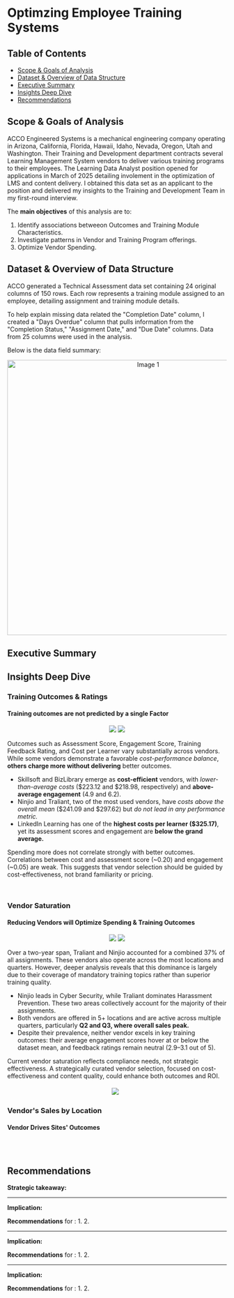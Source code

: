 # Optimzing Employee Training Systems

## Table of Contents

- [Scope & Goals of Analysis](#scope-&-goalsof-analysis)
- [Dataset & Overview of Data Structure](#dataset--overview-of-data-structure)
- [Executive Summary](#executive-summary)
- [Insights Deep Dive](#insights-deep-dive)
- [Recommendations](#recommendations)
  

## Scope & Goals of Analysis

ACCO Engineered Systems is a mechanical engineering company operating in Arizona, California, Florida, Hawaii, Idaho, Nevada, Oregon, Utah and Washington. Their Training and Development department contracts several Learning Management System vendors to deliver various training programs to their employees. The Learning Data Analyst position opened for applications in March of 2025 detailing involement in the optimization of LMS and content delivery. I obtained this data set as an applicant to the position and delivered my insights to the Training and Development Team in my first-round interview. 

The **main objectives** of this analysis are to:
1. Identify associations betweeon Outcomes and Training Module Characteristics.
2. Investigate patterns in Vendor and Training Program offerings.
3. Optimize Vendor Spending.

## Dataset & Overview of Data Structure

ACCO generated a Technical Assessment data set containing 24 original columns of 150 rows. Each row represents a training module assigned to an employee, detailing assignment and training module details. 

To help explain missing data related the "Completion Date" column, I created a "Days Overdue" column that pulls information from the "Completion Status," "Assignment Date," and "Due Date" columns. Data from 25 columns were used in the analysis.

Below is the data field summary:
<div align="center">
 <img width="631" alt="Image 1" src="https://github.com/user-attachments/assets/2d66561f-8dde-441d-a57c-5fd29c8b22a9" />
</div>


## Executive Summary


## Insights Deep Dive

### Training Outcomes & Ratings

#### Training outcomes are not predicted by a single Factor

<p align="center">
  <img src="https://github.com/user-attachments/assets/fc73e042-434d-42b2-bf4c-9ef570f24397">
  <img src="https://github.com/user-attachments/assets/1256b51c-df05-482c-9af9-db99cbde91c5">
</p>

Outcomes such as Assessment Score, Engagement Score, Training Feedback Rating, and Cost per Learner vary substantially across vendors. While some vendors demonstrate a favorable *cost-performance balance*, **others charge more without delivering** better outcomes.

* Skillsoft and BizLibrary emerge as **cost-efficient** vendors, with *lower-than-average costs* ($223.12 and $218.98, respectively) and **above-average engagement** (4.9 and 6.2).
* Ninjio and Traliant, two of the most used vendors, have *costs above the overall mean* ($241.09 and $297.62) but *do not lead in any performance metric.*
* LinkedIn Learning has one of the **highest costs per learner ($325.17)**, yet its assessment scores and engagement are **below the grand average.**


Spending more does not correlate strongly with better outcomes. Correlations between cost and assessment score (~0.20) and engagement (~0.05) are weak. This suggests that vendor selection should be guided by cost-effectiveness, not brand familiarity or pricing.

<p>
  <br>
</p>

### Vendor Saturation 

#### Reducing Vendors will Optimize Spending & Training Outcomes

<p align="center">
  <img src= "https://github.com/user-attachments/assets/c1952622-c219-4152-8d26-4644a7d7a627">
  <img src="https://github.com/user-attachments/assets/a670bb44-d7c7-4b9d-b09b-500c565cf600">
</p>

Over a two-year span, Traliant and Ninjio accounted for a combined 37% of all assignments. These vendors also operate across the most locations and quarters.
However, deeper analysis reveals that this dominance is largely due to their coverage of mandatory training topics rather than superior training quality.

* Ninjio leads in Cyber Security, while Traliant dominates Harassment Prevention. These two areas collectively account for the majority of their assignments.
* Both vendors are offered in 5+ locations and are active across multiple quarters, particularly **Q2 and Q3, where overall sales peak.**
* Despite their prevalence, neither vendor excels in key training outcomes: their average engagement scores hover at or below the dataset mean, and feedback ratings remain neutral (2.9–3.1 out of 5).

Current vendor saturation reflects compliance needs, not strategic effectiveness. A strategically curated vendor selection, focused on cost-effectiveness and content quality, could enhance both outcomes and ROI.

#### 

<p align="center">
  <img src= ">
</p>

<p align="center">
  <img src="" >
  <img src="">
</p>


### Vendor's Sales by Location

#### Vendor Drives Sites' Outcomes

<p align="center">
  <img src= "">
</p>

<p align="center">
  <img src="">
  <img src="">
</p>


#### 




## Recommendations
**Strategic takeaway:** 

** **
**Implication:** 

**Recommendations** for :
1. 
2. 

** **
**Implication:** 

**Recommendations** for :
1. 
2. 

** **
**Implication:** 

**Recommendations** for :
1. 
2. 
